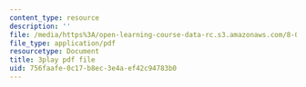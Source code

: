 ```yaml
---
content_type: resource
description: ''
file: /media/https%3A/open-learning-course-data-rc.s3.amazonaws.com/8-06-quantum-physics-iii-spring-2018/756faafe0c17b8ec3e4aef42c94783b0_vK7T72HPQ10.pdf
file_type: application/pdf
resourcetype: Document
title: 3play pdf file
uid: 756faafe-0c17-b8ec-3e4a-ef42c94783b0
---
```

